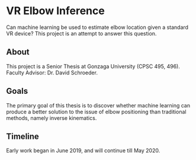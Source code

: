 # VR Elbow Inference
Can machine learning be used to estimate elbow location given a standard VR device? This project is an attempt to answer this question.

## About
This project is a Senior Thesis at Gonzaga University (CPSC 495, 496). Faculty Advisor: Dr. David Schroeder.

## Goals
The primary goal of this thesis is to discover whether machine learning can produce a better solution to the issue of elbow positioning than traditional methods, namely inverse kinematics.

## Timeline
Early work began in June 2019, and will continue till May 2020.
